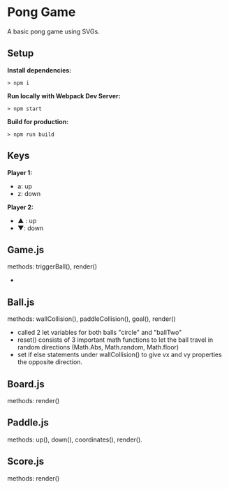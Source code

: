 # Pong Game

A basic pong game using SVGs.

## Setup

**Install dependencies:**

`> npm i`

**Run locally with Webpack Dev Server:**

`> npm start`

**Build for production:**

`> npm run build`

## Keys

**Player 1:**
* a: up
* z: down

**Player 2:**
* ▲ : up
* ▼: down

## Game.js

methods: triggerBall(), render()

-

## Ball.js

methods: wallCollision(), paddleCollision(), goal(), render()

- called 2 let variables for both balls "circle" and "ballTwo"
- reset() consists of 3 important math functions to let the ball travel in random directions (Math.Abs, Math.random, Math.floor)
- set if else statements under wallCollision() to give vx and vy properties the opposite direction.

## Board.js 

methods: render()


## Paddle.js

methods: up(), down(), coordinates(), render().


## Score.js

methods: render()
